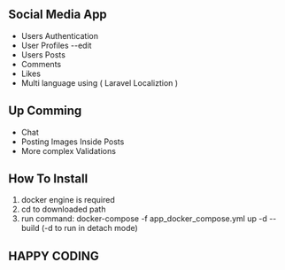 

## Social Media App

* Users Authentication
* User Profiles --edit
* Users Posts
* Comments
* Likes 
* Multi language using ( Laravel Localiztion )

## Up Comming

* Chat
* Posting Images Inside Posts
* More complex Validations

## How To Install
1. docker engine is required
2. cd to downloaded path
2. run command: docker-compose -f app_docker_compose.yml up -d  --build (-d to run in detach mode)


## HAPPY CODING ##